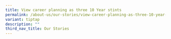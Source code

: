 ```yaml
---
title: View career planning as three 10 Year stints
permalink: /about-us/our-stories/view-career-planning-as-three-10-year-stints/
variant: tiptap
description: ""
third_nav_title: Our Stories
---
```


